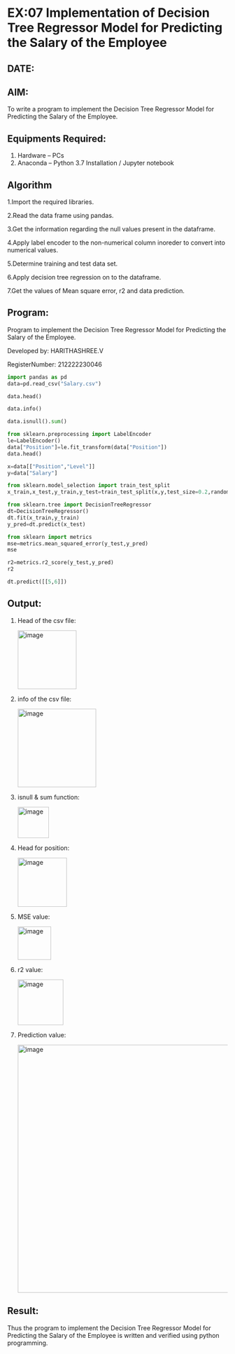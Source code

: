 
# EX:07 Implementation of Decision Tree Regressor Model for Predicting the Salary of the Employee
## DATE:
## AIM:
To write a program to implement the Decision Tree Regressor Model for Predicting the Salary of the Employee.

## Equipments Required:
1. Hardware – PCs
2. Anaconda – Python 3.7 Installation / Jupyter notebook

## Algorithm

1.Import the required libraries.

2.Read the data frame using pandas.

3.Get the information regarding the null values present in the dataframe.

4.Apply label encoder to the non-numerical column inoreder to convert into numerical values.

5.Determine training and test data set.

6.Apply decision tree regression on to the dataframe.

7.Get the values of Mean square error, r2 and data prediction.


## Program:

Program to implement the Decision Tree Regressor Model for Predicting the Salary of the Employee.

Developed by: HARITHASHREE.V

RegisterNumber:  212222230046


```python
import pandas as pd
data=pd.read_csv("Salary.csv")

data.head()

data.info()

data.isnull().sum()

from sklearn.preprocessing import LabelEncoder
le=LabelEncoder()
data["Position"]=le.fit_transform(data["Position"])
data.head()

x=data[["Position","Level"]]
y=data["Salary"]

from sklearn.model_selection import train_test_split
x_train,x_test,y_train,y_test=train_test_split(x,y,test_size=0.2,random_state=2)

from sklearn.tree import DecisionTreeRegressor
dt=DecisionTreeRegressor()
dt.fit(x_train,y_train)
y_pred=dt.predict(x_test)

from sklearn import metrics
mse=metrics.mean_squared_error(y_test,y_pred)
mse

r2=metrics.r2_score(y_test,y_pred)
r2

dt.predict([[5,6]])
```

## Output:

1. Head of the csv file:

   <img width="134" alt="image" src="https://github.com/TejaswiniGugananthan/Implementation-of-Decision-Tree-Regressor-Model-for-Predicting-the-Salary-of-the-Employee/assets/121222763/78f655e9-6ef3-4aa3-948e-7e1ed19e2e98">

2. info of the csv file:

   <img width="179" alt="image" src="https://github.com/TejaswiniGugananthan/Implementation-of-Decision-Tree-Regressor-Model-for-Predicting-the-Salary-of-the-Employee/assets/121222763/59e86cce-fe2c-495a-b502-3f1492918439">

3. isnull & sum function:

   <img width="71" alt="image" src="https://github.com/TejaswiniGugananthan/Implementation-of-Decision-Tree-Regressor-Model-for-Predicting-the-Salary-of-the-Employee/assets/121222763/a1557ef2-b7c8-4e5d-95bb-ff8d097c6a0a">


4. Head for position:

   <img width="112" alt="image" src="https://github.com/TejaswiniGugananthan/Implementation-of-Decision-Tree-Regressor-Model-for-Predicting-the-Salary-of-the-Employee/assets/121222763/c006d130-664c-4950-83f0-d66d10971014">

5. MSE value:

    <img width="76" alt="image" src="https://github.com/TejaswiniGugananthan/Implementation-of-Decision-Tree-Regressor-Model-for-Predicting-the-Salary-of-the-Employee/assets/121222763/2308d594-4e95-4e40-a16b-b72f7546e7a4">

6. r2 value:

    <img width="104" alt="image" src="https://github.com/TejaswiniGugananthan/Implementation-of-Decision-Tree-Regressor-Model-for-Predicting-the-Salary-of-the-Employee/assets/121222763/6a10eb4e-2d4c-43b0-944a-a2d6e789c004">

7. Prediction value:

    <img width="566" alt="image" src="https://github.com/TejaswiniGugananthan/Implementation-of-Decision-Tree-Regressor-Model-for-Predicting-the-Salary-of-the-Employee/assets/121222763/e0ad232c-08fa-4e86-aab1-fced4ff71526">



## Result:
Thus the program to implement the Decision Tree Regressor Model for Predicting the Salary of the Employee is written and verified using python programming.
